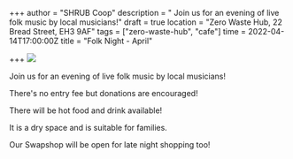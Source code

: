 +++
author = "SHRUB Coop"
description = " Join us for an evening of live folk music by local musicians!"
draft = true
location = "Zero Waste Hub, 22 Bread Street, EH3 9AF"
tags = ["zero-waste-hub", "cafe"]
time = 2022-04-14T17:00:00Z
title = "Folk Night - April"

+++
![](https://res.cloudinary.com/shrub-co-op/image/upload/v1638540469/shrubcoop.org/media/agm_band_lafrln.jpg)

Join us for an evening of live folk music by local musicians!

There's no entry fee but donations are encouraged!

There will be hot food and drink available!

It is a dry space and is suitable for families.

Our Swapshop will be open for late night shopping too!